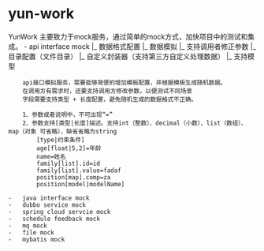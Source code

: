 # yun-work
YunWork 主要致力于mock服务，通过简单的mock方式，加快项目中的测试和集成。
	-	api interface mock
		|_	数据格式配置
		|_	数据模拟
		|_	支持调用者修正参数
		|_	目录配置（文件目录）
		|_	自定义封装器（支持第三方自定义处理数据）
		|_	支持模型
		
		api接口模拟服务，需要能够简便的增加模板配置，并根据模板生成随机数据。
		在调用方有需求时，还要支持调用方修改参数，以便测试不同场景
		字段需要支持类型 + 长度配置，避免随机生成的数据格式不正确。
		
		1、参数或者说明中，不可出现“=”
		2、参数支持[类型|长度]描述。支持int（整数）、decimal（小数）、list（数组）、map（对象 可省略）、缺省省略为string
			[type|约束条件]
			age[float|5,2]=年龄
			name=姓名
			family[list].id=id
			family[list].value=fadaf
			position[map].comp=za
			position[model|modelName]
		
	-	java interface mock
	-	dubbo service mock
	-	spring cloud servcie mock
	-	schedule feedback mock
	-	mq mock
	-	file mock
	-	mybatis mock